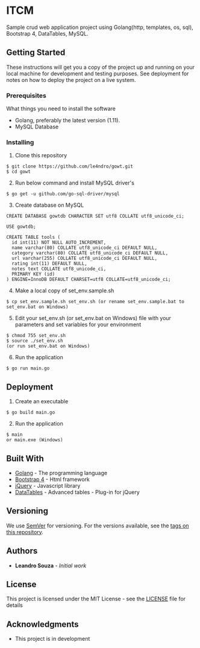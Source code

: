 # ITCM
Sample crud web application project using Golang(http, templates, os, sql), Bootstrap 4, DataTables, MySQL.

## Getting Started

These instructions will get you a copy of the project up and running on your local machine for development and testing purposes. See deployment for notes on how to deploy the project on a live system.

### Prerequisites

What things you need to install the software

* Golang, preferably the latest version (1.11).
* MySQL Database

### Installing

1. Clone this repository

```
$ git clone https://github.com/le4ndro/gowt.git
$ cd gowt
```

2. Run below command and install MySQL driver's

```
$ go get -u github.com/go-sql-driver/mysql
```

3. Create database on MySQL

```
CREATE DATABASE gowtdb CHARACTER SET utf8 COLLATE utf8_unicode_ci;

USE gowtdb;

CREATE TABLE tools (
  id int(11) NOT NULL AUTO_INCREMENT,
  name varchar(80) COLLATE utf8_unicode_ci DEFAULT NULL,
  category varchar(80) COLLATE utf8_unicode_ci DEFAULT NULL,
  url varchar(255) COLLATE utf8_unicode_ci DEFAULT NULL,
  rating int(11) DEFAULT NULL,
  notes text COLLATE utf8_unicode_ci,
  PRIMARY KEY (id)
) ENGINE=InnoDB DEFAULT CHARSET=utf8 COLLATE=utf8_unicode_ci;
```

4. Make a local copy of set_env.sample.sh

```
$ cp set_env.sample.sh set_env.sh (or rename set_env.sample.bat to set_env.bat on Windows)
```

5. Edit your set_env.sh (or set_env.bat on Windows) file with your parameters and set variables for your environment

```
$ chmod 755 set_env.sh
$ source ./set_env.sh
(or run set_env.bat on Windows)
```

6. Run the application

```
$ go run main.go
```

## Deployment

1. Create an executable

```
$ go build main.go
```

2. Run the application

```
$ main
or main.exe (Windows)
```

## Built With

* [Golang](https://golang.org/doc/) - The programming language 
* [Bootstrap 4](https://getbootstrap.com/docs/4.2/getting-started/introduction/) - Html framework
* [jQuery](https://api.jquery.com/) - Javascript library
* [DataTables](https://datatables.net/manual/) - Advanced tables - Plug-in for jQuery

## Versioning

We use [SemVer](http://semver.org/) for versioning. For the versions available, see the [tags on this repository](https://github.com/your/project/tags).

## Authors

* **Leandro Souza** - *Initial work*

## License

This project is licensed under the MIT License - see the [LICENSE](LICENSE) file for details

## Acknowledgments

* This project is in development
